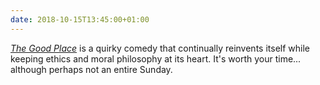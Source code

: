 ```yaml
---
date: 2018-10-15T13:45:00+01:00
---
```

<cite>[The Good Place](https://www.imdb.com/title/tt4955642/)</cite> is a quirky comedy that continually reinvents itself while keeping ethics and moral philosophy at its heart. It's worth your time... although perhaps not an entire Sunday.
